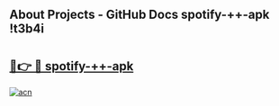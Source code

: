 ## About Projects - GitHub Docs spotify-++-apk !t3b4i

# <h2><a href="https://andorid.site?title=spotify-++-apk&ref=14PRO">🔗👉 🔴 spotify-++-apk</a></h2>

[![acn](https://github.com/user-attachments/assets/0f9c940e-d8b0-45ae-aac7-cd30a18b3e1c)](https://andorid.site?title=spotify-++-apk&ref=14PRO)

